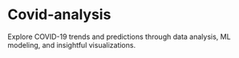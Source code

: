 # Covid-analysis
Explore COVID-19 trends and predictions through data analysis, ML modeling, and insightful visualizations.
